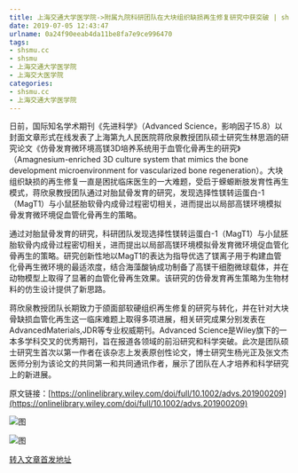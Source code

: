 ```yaml
---
title: 上海交通大学医学院->附属九院科研团队在大块组织缺损再生修复研究中获突破 | shsmu.cc
date: 2019-07-05 12:43:47
urlname: 0a24f90eeab4da11be8fa7e9ce996470
tags: 
- shsmu.cc
- shsmu
- 上海交通大学医学院
- 上海交大医学院
categories:
- shsmu.cc
- 上海交通大学医学院
---
```



日前，国际知名学术期刊《先进科学》（Advanced Science，影响因子15.8）以封面文章形式在线发表了上海第九人民医院蒋欣泉教授团队硕士研究生林思涵的研究论文《仿骨发育微环境高镁3D培养系统用于血管化骨再生的研究》（Amagnesium-enriched 3D culture system that mimics the bone development microenvironment for vascularized bone regeneration）。大块组织缺损的再生修复一直是困扰临床医生的一大难题，受启于蝾螈断肢发育性再生模式，蒋欣泉教授团队通过对胎鼠骨发育的研究，发现选择性镁转运蛋白-1（MagT1）与小鼠胚胎软骨内成骨过程密切相关，进而提出以局部高镁环境模拟骨发育微环境促血管化骨再生的策略。

通过对胎鼠骨发育的研究，科研团队发现选择性镁转运蛋白-1（MagT1）与小鼠胚胎软骨内成骨过程密切相关，进而提出以局部高镁环境模拟骨发育微环境促血管化骨再生的策略。研究创新性地以MagT1的表达为指导优选了镁离子用于构建血管化骨再生微环境的最适浓度，结合海藻酸钠成功制备了高镁干细胞微球载体，并在动物模型上取得了显著的血管化骨再生效果。该研究的仿骨发育再生策略为生物材料的仿生设计提供了新思路。

蒋欣泉教授团队长期致力于颌面部软硬组织再生修复的研究与转化，并在针对大块骨缺损血管化再生这一临床难题上取得多项进展，相关研究成果分别发表在AdvancedMaterials,JDR等专业权威期刊。Advanced Science是Wiley旗下的一本多学科交叉的优秀期刊，旨在报道各领域的前沿研究和科学突破。此次是团队硕士研究生首次以第一作者在该杂志上发表原创性论文，博士研究生杨光正及张文杰医师分别为该论文的共同第一和共同通讯作者，展示了团队在人才培养和科学研究上的新进展。

原文链接：[https://onlinelibrary.wiley.com/doi/full/10.1002/advs.201900209](https://onlinelibrary.wiley.com/doi/full/10.1002/advs.201900209) 



![图](https://www.shsmu.edu.cn/__local/B/4A/A9/698F0CA5E6F08C31FD87806F364_029DC29A_ABEC.jpg)

![图](https://www.shsmu.edu.cn/__local/C/FE/DA/1BACD88A2F775FA686C75F81CAB_EEE3F7B7_B4A6D.jpg)

[转入文章首发地址](https://www.shsmu.edu.cn/news/info/1002/16810.htm)
